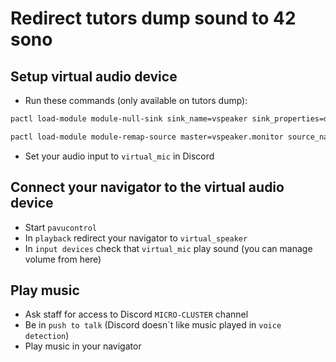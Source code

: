 # Redirect tutors dump sound to 42 sono

## Setup virtual audio device
- Run these commands (only available on tutors dump):
```bash
pactl load-module module-null-sink sink_name=vspeaker sink_properties=device.description=virtual_speaker

pactl load-module module-remap-source master=vspeaker.monitor source_name=vmic source_properties=device.description=virtual_mic
```
- Set your audio input to `virtual_mic` in Discord

## Connect your navigator to the virtual audio device

- Start `pavucontrol`
- In `playback` redirect your navigator to `virtual_speaker`
- In `input devices` check that `virtual_mic` play sound (you can manage volume from here)

## Play music

- Ask staff for access to Discord `MICRO-CLUSTER` channel
- Be in `push to talk` (Discord doesn´t like music played in `voice detection`)
- Play music in your navigator